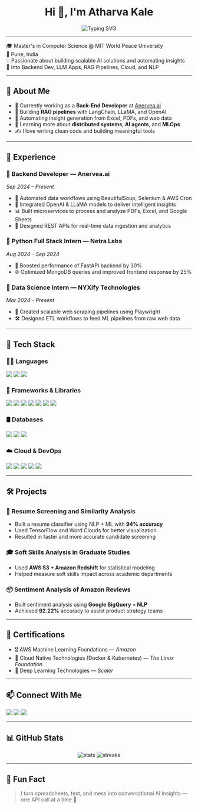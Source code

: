 <h1 align="center">Hi 👋, I'm Atharva Kale</h1>

<p align="center">
  <img src="https://readme-typing-svg.demolab.com?font=Fira+Code&pause=1000&center=true&width=435&lines=Backend+Developer;AI+Engineer+%7C+RAG+%7C+LLM+Apps;Building+LLM-powered+data+tools" alt="Typing SVG" />
</p>

---

🎓 Master's in Computer Science @ MIT World Peace University  
📍 Pune, India  
💡 Passionate about building scalable AI solutions and automating insights  
🧠 Into Backend Dev, LLM Apps, RAG Pipelines, Cloud, and NLP  

---

## 🧠 About Me

- 🔭 Currently working as a **Back-End Developer** at [Anervea.ai](https://anervea.ai)
- 🤖 Building **RAG pipelines** with LangChain, LLaMA, and OpenAI
- 📄 Automating insight generation from Excel, PDFs, and web data
- 🌱 Learning more about **distributed systems**, **AI agents**, and **MLOps**
- ✍️ I love writing clean code and building meaningful tools

---

## 💼 Experience

### 🧩 Backend Developer — **Anervea.ai**  
*Sep 2024 – Present*

- 🧬 Automated data workflows using BeautifulSoup, Selenium & AWS Cron
- 🧾 Integrated OpenAI & LLaMA models to deliver intelligent insights
- 📊 Built microservices to process and analyze PDFs, Excel, and Google Sheets
- 🔌 Designed REST APIs for real-time data ingestion and analytics

### 🧠 Python Full Stack Intern — **Netra Labs**  
*Aug 2024 – Sep 2024*

- 🚀 Boosted performance of FastAPI backend by 30%
- 🌐 Optimized MongoDB queries and improved frontend response by 25%

### 🧪 Data Science Intern — **NYXify Technologies**  
*Mar 2024 – Present*

- 🤖 Created scalable web scraping pipelines using Playwright
- 🛠️ Designed ETL workflows to feed ML pipelines from raw web data

---

## 🚀 Tech Stack

### 👨‍💻 Languages  
<p>
  <img src="https://img.shields.io/badge/Python-3670A0?style=for-the-badge&logo=python&logoColor=white"/>
  <img src="https://img.shields.io/badge/SQL-336791?style=for-the-badge&logo=postgresql&logoColor=white"/>
  <img src="https://img.shields.io/badge/R-276DC3?style=for-the-badge&logo=r&logoColor=white"/>
</p>

### 🧰 Frameworks & Libraries  
<p>
  <img src="https://img.shields.io/badge/FastAPI-005571?style=for-the-badge&logo=fastapi"/>
  <img src="https://img.shields.io/badge/LangChain-blueviolet?style=for-the-badge"/>
  <img src="https://img.shields.io/badge/OpenAI-412991?style=for-the-badge&logo=openai&logoColor=white"/>
  <img src="https://img.shields.io/badge/RAG-ff69b4?style=for-the-badge"/>
  <img src="https://img.shields.io/badge/Scikit--Learn-F7931E?style=for-the-badge&logo=scikitlearn&logoColor=white"/>
  <img src="https://img.shields.io/badge/Pandas-150458?style=for-the-badge&logo=pandas"/>
  <img src="https://img.shields.io/badge/Numpy-013243?style=for-the-badge&logo=numpy"/>
</p>

### 🛢️ Databases  
<p>
  <img src="https://img.shields.io/badge/MongoDB-4EA94B?style=for-the-badge&logo=mongodb&logoColor=white"/>
  <img src="https://img.shields.io/badge/Redis-DC382D?style=for-the-badge&logo=redis&logoColor=white"/>
  <img src="https://img.shields.io/badge/SQL-4479A1?style=for-the-badge&logo=mysql&logoColor=white"/>
</p>

### ☁️ Cloud & DevOps  
<p>
  <img src="https://img.shields.io/badge/AWS-FF9900?style=for-the-badge&logo=amazonaws&logoColor=white"/>
  <img src="https://img.shields.io/badge/Docker-2496ED?style=for-the-badge&logo=docker&logoColor=white"/>
  <img src="https://img.shields.io/badge/Git-F05032?style=for-the-badge&logo=git&logoColor=white"/>
  <img src="https://img.shields.io/badge/Confluence-172B4D?style=for-the-badge&logo=confluence&logoColor=white"/>
  <img src="https://img.shields.io/badge/Jira-0052CC?style=for-the-badge&logo=jira&logoColor=white"/>
</p>

---

## 🛠️ Projects

### 📄 Resume Screening and Similarity Analysis  
- Built a resume classifier using NLP + ML with **94% accuracy**  
- Used TensorFlow and Word Clouds for better visualization  
- Resulted in faster and more accurate candidate screening

### 🎓 Soft Skills Analysis in Graduate Studies  
- Used **AWS S3 + Amazon Redshift** for statistical modeling  
- Helped measure soft skills impact across academic departments

### 📦 Sentiment Analysis of Amazon Reviews  
- Built sentiment analysis using **Google BigQuery + NLP**  
- Achieved **92.22%** accuracy to assist product strategy teams

---

## 📜 Certifications

- 🎖️ AWS Machine Learning Foundations — *Amazon*
- 🐳 Cloud Native Technologies (Docker & Kubernetes) — *The Linux Foundation*
- 🧠 Deep Learning Technologies — *Scaler*

---

## 📫 Connect With Me

<p align="left">
  <a href="mailto:atharva.skale07@gmail.com"><img src="https://img.shields.io/badge/Gmail-D14836?style=for-the-badge&logo=gmail&logoColor=white"></a>
  <a href="https://linkedin.com/in/atharva-kale-7b0b53177"><img src="https://img.shields.io/badge/LinkedIn-blue?style=for-the-badge&logo=linkedin&logoColor=white"></a>
  <a href="https://github.com/atharvakale07082000"><img src="https://img.shields.io/badge/GitHub-181717?style=for-the-badge&logo=github&logoColor=white"></a>
</p>

---

## 📊 GitHub Stats

<p align="center">
  <img src="https://github-readme-stats.vercel.app/api?username=atharvakale07082000&show_icons=true&theme=tokyonight" alt="stats" />
  <img src="https://github-readme-streak-stats.herokuapp.com/?user=atharvakale07082000&theme=tokyonight" alt="streaks" />
</p>

---

## 🧠 Fun Fact

> I turn spreadsheets, text, and mess into conversational AI insights — one API call at a time 🚀


